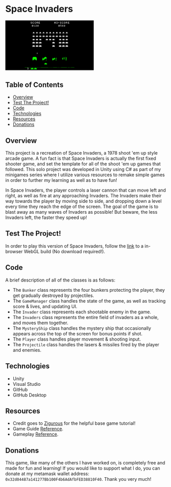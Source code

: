 # Space Invaders
<img width="276.48" height="155.52" src="https://github.com/SergeiBak/PersonalWebsite/blob/master/images/SpaceInvaders.png?raw=true">

## Table of Contents
* [Overview](#Overview)
* [Test The Project!](#test-the-project)
* [Code](#Code)
* [Technologies](#Technologies)
* [Resources](#Resources)
* [Donations](#Donations)

## Overview
This project is a recreation of Space Invaders, a 1978 shoot 'em up style arcade game. A fun fact is that Space Invaders is actually the first fixed shooter game, and set the template for all of the shoot 'em up games that followed. This solo project was developed in Unity using C# as part of my minigames series where I utilize various resources to remake simple games in order to further my learning as well as to have fun!   

In Space Invaders, the player controls a laser cannon that can move left and right, as well as fire at any approaching Invaders. The Invaders make their way towards the player by moving side to side, and dropping down a level every time they reach the edge of the screen. The goal of the game is to blast away as many waves of Invaders as possible! But beware, the less Invaders left, the faster they speed up!    

## Test The Project!
In order to play this version of Space Invaders, follow the [link](https://sergeibak.github.io/PersonalWebsite/Snake.html) to a in-browser WebGL build (No download required!).

## Code
A brief description of all of the classes is as follows:
- The `Bunker` class represents the four bunkers protecting the player, they get gradually destroyed by projectiles.
- The `GameManager` class handles the state of the game, as well as tracking score & lives, and updating UI.
- The `Invader` class represents each shootable enemy in the game.
- The `Invaders` class represents the entire field of invaders as a whole, and moves them together.
- The `MysteryShip` class handles the mystery ship that occasionally appears across the top of the screen for bonus points if shot.
- The `Player` class handles player movement & shooting input.
- The `Projectile` class handles the lasers & missiles fired by the player and enemies.

## Technologies
- Unity
- Visual Studio
- GitHub
- GitHub Desktop

## Resources
- Credit goes to [Zigurous](https://www.youtube.com/channel/UCyaKsKqYTghxgAqywfefAzg) for the helpful base game tutorial!
- Game Guide [Reference](https://www.digitpress.com/library/books/book_how_to_win_at_video_games_complete_guide.pdf).
- Gameplay [Reference](https://www.youtube.com/watch?v=MU4psw3ccUI).

## Donations
This game, like many of the others I have worked on, is completely free and made for fun and learning! If you would like to support what I do, you can donate at my metamask wallet address: ```0x32d04487a141277Bb100F4b6AdAfbFED38810F40```. Thank you very much!
